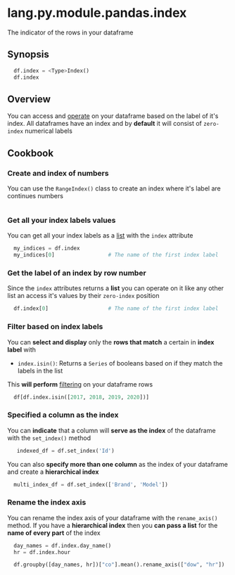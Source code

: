# lang.py.module.pandas.index

The indicator of the rows in your dataframe

## Synopsis

```py
  df.index = <Type>Index()
  df.index
```

## Overview

You can access and [operate](././l1ya.md) on your dataframe based on the label
of it's index. All dataframes have an index and by **default** it will consist
of `zero-index` numerical labels

## Cookbook

### Create and index of numbers

You can use the `RangeIndex()` class to create an index where it's label are
continues numbers

```py

```

### Get all your index labels values

You can get all your index labels as a [list](./7cxo.md) with the `index` attribute

```py
  my_indices = df.index
  my_indices[0]                 # The name of the first index label
```

### Get the label of an index by row number

Since the `index` attributes returns a **list** you can operate on it like any
other list an access it's values by their `zero-index` position

```py
  df.index[0]                   # The name of the first index label
```

### Filter based on index labels

You can **select and display** only the **rows that match** a certain in
**index label** with

- `index.isin()`: Returns a `Series` of booleans based on if they match the
  labels in the list

This **will perform** [filtering](./niq3.md) on your dataframe rows

```py
  df[df.index.isin([2017, 2018, 2019, 2020])]
```

### Specified a column as the index

You can **indicate** that a column will **serve as the index** of the dataframe with
the `set_index()` method

```py
   indexed_df = df.set_index('Id')
```

You can also **specify more than one column** as the index of your dataframe
and create a **hierarchical index**

```py
  multi_index_df = df.set_index(['Brand', 'Model'])
```

### Rename the index axis

You can rename the index axis of your dataframe with the `rename_axis()`
method. If you have a **hierarchical index** then you **can pass a list** for the
**name of every part** of the index

```py
  day_names = df.index.day_name()
  hr = df.index.hour

  df.groupby([day_names, hr])["co"].mean().rename_axis(["dow", "hr"])
```
